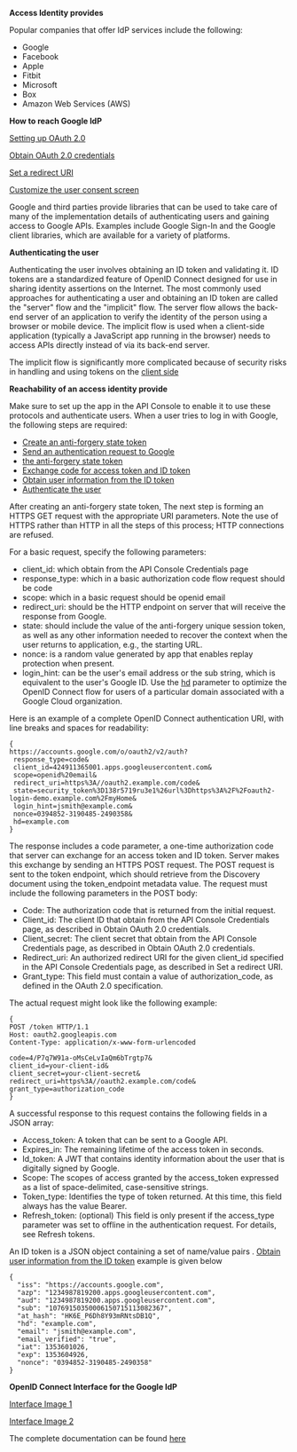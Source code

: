**Access Identity provides**

Popular companies that offer IdP services include the following:
- Google
- Facebook
- Apple
- Fitbit
- Microsoft
- Box
- Amazon Web Services (AWS)

**How to reach Google IdP**

[Setting up OAuth 2.0](https://developers.google.com/identity/protocols/oauth2/openid-connect#appsetup)

[Obtain OAuth 2.0 credentials](https://developers.google.com/identity/protocols/oauth2/openid-connect#getcredentials)

[Set a redirect URI](https://developers.google.com/identity/protocols/oauth2/openid-connect#setredirecturi)

[Customize the user consent screen](https://developers.google.com/identity/protocols/oauth2/openid-connect#consentpageexperience)


Google and third parties provide libraries that can be used to take care of many
of the implementation details of authenticating users and gaining access to Google APIs.
Examples include Google Sign-In and the Google client libraries, which are available for a variety of platforms.

**Authenticating the user**

Authenticating the user involves obtaining an ID token and validating it.
ID tokens are a standardized feature of OpenID Connect designed for use in sharing identity assertions on the Internet.
The most commonly used approaches for authenticating a user and obtaining an ID token are called the "server" flow and the "implicit" flow.
The server flow allows the back-end server of an application to verify the identity of the person using a browser or mobile device.
The implicit flow is used when a client-side application (typically a JavaScript app running in the browser)
needs to access APIs directly instead of via its back-end server.

The implicit flow is significantly more complicated because of security risks in handling and using tokens on the
[client side](https://developers.google.com/identity#google-sign-in)

**Reachability of an access identity provide**

Make sure to set up the app in the API Console to enable it to use these protocols and authenticate users.
When a user tries to log in with Google, the following steps are required:


- [Create an anti-forgery state token ](https://developers.google.com/identity/protocols/oauth2/openid-connect#createxsrftoken)
- [Send an authentication request to Google](https://developers.google.com/identity/protocols/oauth2/openid-connect#sendauthrequest)
- [the anti-forgery state token](https://developers.google.com/identity/protocols/oauth2/openid-connect#confirmxsrftoken)
- [Exchange code for access token and ID token](https://developers.google.com/identity/protocols/oauth2/openid-connect#exchangecode)
- [Obtain user information from the ID token](https://developers.google.com/identity/protocols/oauth2/openid-connect#obtainuserinfo)
- [Authenticate the user](https://developers.google.com/identity/protocols/oauth2/openid-connect#authuser)

After creating an anti-forgery state token,
The next step is forming an HTTPS GET request with the appropriate URI parameters.
Note the use of HTTPS rather than HTTP in all the steps of this process; HTTP connections are refused.

For a basic request, specify the following parameters:
- client_id: which obtain from the API Console Credentials page
- response_type: which in a basic authorization code flow request should be code
- scope: which in a basic request should be openid email
- redirect_uri: should be the HTTP endpoint on  server that will receive the response from Google.
- state: should include the value of the anti-forgery unique session token,
as well as any other information needed to recover the context when the user returns to application, e.g., the starting URL.
- nonce: is a random value generated by app that enables replay protection when present.
- login_hint: can be the user's email address or the sub string, which is equivalent to the user's Google ID.
Use the [hd](https://developers.google.com/identity/protocols/oauth2/openid-connect#hd-param) parameter to optimize the
OpenID Connect flow for users of a particular domain associated with a Google Cloud organization.

Here is an example of a complete OpenID Connect authentication URI, with line breaks and spaces for readability:
```
{
https://accounts.google.com/o/oauth2/v2/auth?
 response_type=code&
 client_id=424911365001.apps.googleusercontent.com&
 scope=openid%20email&
 redirect_uri=https%3A//oauth2.example.com/code&
 state=security_token%3D138r5719ru3e1%26url%3Dhttps%3A%2F%2Foauth2-login-demo.example.com%2FmyHome&
 login_hint=jsmith@example.com&
 nonce=0394852-3190485-2490358&
 hd=example.com
}

```

The response includes a code parameter, a one-time authorization code that  server can exchange for an access token and ID token.
Server makes this exchange by sending an HTTPS POST request. The POST request is sent to the token endpoint,
which should retrieve from the Discovery document using the token_endpoint metadata value.
The request must include the following parameters in the POST body:

- Code: The authorization code that is returned from the initial request.
- Client_id: The client ID that obtain from the API Console Credentials page, as described in Obtain OAuth 2.0 credentials.
- Client_secret: The client secret that  obtain from the API Console Credentials page, as described in Obtain OAuth 2.0 credentials.
- Redirect_uri: An authorized redirect URI for the given client_id specified in the API Console Credentials page, as described in Set a redirect URI.
- Grant_type: This field must contain a value of authorization_code, as defined in the OAuth 2.0 specification.

The actual request might look like the following example:

```
{
POST /token HTTP/1.1
Host: oauth2.googleapis.com
Content-Type: application/x-www-form-urlencoded

code=4/P7q7W91a-oMsCeLvIaQm6bTrgtp7&
client_id=your-client-id&
client_secret=your-client-secret&
redirect_uri=https%3A//oauth2.example.com/code&
grant_type=authorization_code
}

```

A successful response to this request contains the following fields in a JSON array:

- Access_token:	A token that can be sent to a Google API.
- Expires_in: The remaining lifetime of the access token in seconds.
- Id_token:	A JWT that contains identity information about the user that is digitally signed by Google.
- Scope: The scopes of access granted by the access_token expressed as a list of space-delimited, case-sensitive strings.
- Token_type: Identifies the type of token returned. At this time, this field always has the value Bearer.
- Refresh_token: (optional) This field is only present if the access_type parameter was set to offline in the authentication request. For details, see Refresh tokens.


An ID token is a JSON object containing a set of name/value pairs .
[Obtain user information from the ID token](https://developers.google.com/identity/protocols/oauth2/openid-connect#obtainuserinfo) example is given below

```
{
  "iss": "https://accounts.google.com",
  "azp": "1234987819200.apps.googleusercontent.com",
  "aud": "1234987819200.apps.googleusercontent.com",
  "sub": "10769150350006150715113082367",
  "at_hash": "HK6E_P6Dh8Y93mRNtsDB1Q",
  "hd": "example.com",
  "email": "jsmith@example.com",
  "email_verified": "true",
  "iat": 1353601026,
  "exp": 1353604926,
  "nonce": "0394852-3190485-2490358"
}
```

**OpenID Connect Interface for the Google IdP**

[Interface Image 1](https://docs.uipath.com/orchestrator/v2020.4/docs/google-authentication-using-openid-connect)

[Interface Image 2](https://www.oauth.com/oauth2-servers/signing-in-with-google/authorization-request/)

The complete documentation can be found [here](https://developers.google.com/identity/protocols/oauth2/openid-connect)

